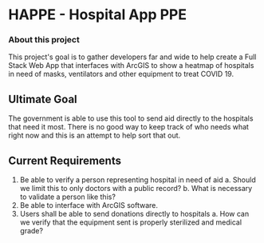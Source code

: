 # HAPPE - Hospital App PPE

### About this project
This project's goal is to gather developers far and wide to help create a Full Stack Web App that interfaces with ArcGIS to show a heatmap of hospitals in need of masks, ventilators and other equipment to treat COVID 19. 

## Ultimate Goal

The government is able to use this tool to send aid directly to the hospitals that need it most. There is no good way to keep track of who needs what right now and this is an attempt to help sort that out.

## Current Requirements

1. Be able to verify a person representing hospital in need of aid
    a. Should we limit this to only doctors with a public record?
    b. What is necessary to validate a person like this?
2. Be able to interface with ArcGIS software.
3. Users shall be able to send donations directly to hospitals
    a. How can we verify that the equipment sent is properly sterilized and medical grade?
